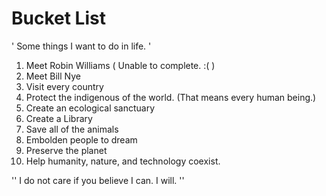# Bucket List

' Some things I want to do in life. '

1. Meet Robin Williams ( Unable to complete. :( )
2. Meet Bill Nye
3. Visit every country
4. Protect the indigenous of the world. (That means every human being.)
5. Create an ecological sanctuary
6. Create a Library
7. Save all of the animals
8. Embolden people to dream
9. Preserve the planet
10. Help humanity, nature, and technology coexist.

'' I do not care if you believe I can. I will. ''
